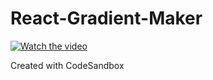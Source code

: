 # React-Gradient-Maker

[![Watch the video](https://i.imgur.com/vKb2F1B.png)](https://youtu.be/EtvDFR7e--g)

Created with CodeSandbox
